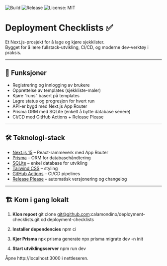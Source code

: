 ![Build](https://github.com/calamondino/deployment-checklists/actions/workflows/ci.yml/badge.svg)
![Release](https://img.shields.io/github/v/release/calamondino/deployment-checklists)
![License: MIT](https://img.shields.io/badge/License-MIT-yellow.svg)

# Deployment Checklists ✅

Et Next.js-prosjekt for å lage og kjøre sjekklister.  
Bygget for å lære fullstack-utvikling, CI/CD, og moderne dev-verktøy i praksis.

---

## 🚀 Funksjoner
- Registrering og innlogging av brukere
- Opprettelse av templates (sjekkliste-maler)
- Kjøre “runs” basert på templates
- Lagre status og progresjon for hvert run
- API-er bygd med Next.js App Router
- Prisma ORM med SQLite (enkelt å bytte database senere)
- CI/CD med GitHub Actions + Release Please

---

## 🛠️ Teknologi-stack
- [Next.js 15](https://nextjs.org/) – React-rammeverk med App Router
- [Prisma](https://www.prisma.io/) – ORM for databasehåndtering
- [SQLite](https://sqlite.org/) – enkel database for utvikling
- [Tailwind CSS](https://tailwindcss.com/) – styling
- [GitHub Actions](https://docs.github.com/en/actions) – CI/CD pipelines
- [Release Please](https://github.com/googleapis/release-please) – automatisk versjonering og changelog

---

## 🏗️ Kom i gang lokalt

1. **Klon repoet**
   git clone git@github.com:calamondino/deployment-checklists.git
   cd deployment-checklists

2. **Installer dependencies**
   npm ci

3. **Kjør Prisma**
   npx prisma generate
   npx prisma migrate dev -n init

4. **Start utviklingsserver**
   npm run dev

Åpne http://localhost:3000 i nettleseren.